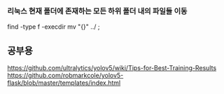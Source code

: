 ### 리눅스 현재 폴더에 존재하는 모든 하위 폴더 내의 파일들 이동 
find -type f -execdir mv "{}" ../ \;

## 공부용
https://github.com/ultralytics/yolov5/wiki/Tips-for-Best-Training-Results
https://github.com/robmarkcole/yolov5-flask/blob/master/templates/index.html